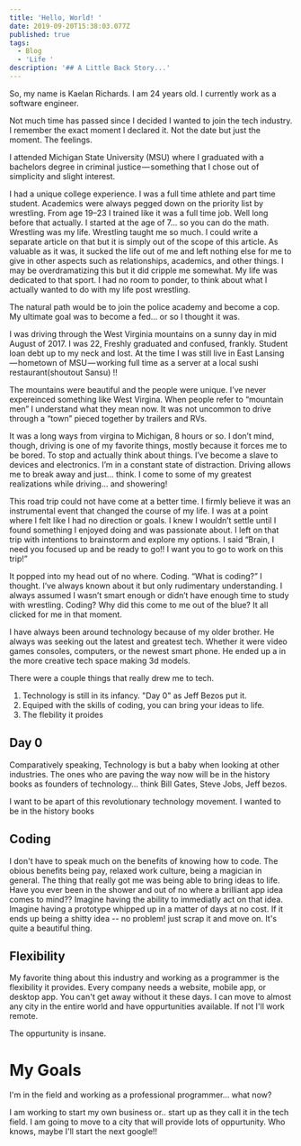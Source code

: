 ```yaml
---
title: 'Hello, World! '
date: 2019-09-20T15:38:03.077Z
published: true
tags:
  - Blog
  - 'Life '
description: '## A Little Back Story...'
---
```

So, my name is Kaelan Richards. I am 24 years old. I currently work as a software engineer.

Not much time has passed since I decided I wanted to join the tech industry. I remember the exact moment I declared it. Not the date but just the moment. The feelings.

I attended Michigan State University (MSU) where I graduated with a bachelors degree in criminal justice — something that I chose out of simplicity and slight interest.

I had a unique college experience. I was a full time athlete and part time student. Academics were always pegged down on the priority list by wrestling. From age 19–23 I trained like it was a full time job. Well long before that actually. I started at the age of 7… so you can do the math. Wrestling was my life. Wrestling taught me so much. I could write a separate article on that but it is simply out of the scope of this article. As valuable as it was, it sucked the life out of me and left nothing else for me to give in other aspects such as relationships, academics, and other things. I may be overdramatizing this but it did cripple me somewhat. My life was dedicated to that sport. I had no room to ponder, to think about what I actually wanted to do with my life post wrestling.

The natural path would be to join the police academy and become a cop. My ultimate goal was to become a fed… or so I thought it was.

I was driving through the West Virginia mountains on a sunny day in mid August of 2017. I was 22, Freshly graduated and confused, frankly. Student loan debt up to my neck and lost. At the time I was still live in East Lansing — hometown of MSU — working full time as a server at a local sushi restaurant(shoutout Sansu) !!

The mountains were beautiful and the people were unique. I’ve never expereinced something like West Virgina. When people refer to “mountain men” I understand what they mean now. It was not uncommon to drive through a “town” pieced together by trailers and RVs.

It was a long ways from virgina to Michigan, 8 hours or so. I don’t mind, though, driving is one of my favorite things, mostly because it forces me to be bored. To stop and actually think about things. I’ve become a slave to devices and electronics. I’m in a constant state of distraction. Driving allows me to break away and just… think. I come to some of my greatest realizations while driving… and showering!

This road trip could not have come at a better time. I firmly believe it was an instrumental event that changed the course of my life. I was at a point where I felt like I had no direction or goals. I knew I wouldn’t settle until I found something I enjoyed doing and was passionate about. I left on that trip with intentions to brainstorm and explore my options. I said “Brain, I need you focused up and be ready to go!! I want you to go to work on this trip!”

It popped into my head out of no where. Coding. “What is coding?” I thought. I’ve always known about it but only rudimentary understanding. I always assumed I wasn’t smart enough or didn’t have enough time to study with wrestling. Coding? Why did this come to me out of the blue? It all clicked for me in that moment.

I have always been around technology because of my older brother. He always was seeking out the latest and greatest tech. Whether it were video games consoles, computers, or the newest smart phone. He ended up a in the more creative tech space making 3d models.

There were a couple things that really drew me to tech. 

1. Technology is still in its infancy. "Day 0" as Jeff Bezos put it.
2. Equiped with the skills of coding, you can bring your ideas to life.
3. The flebility it proides

## Day 0

Comparatively speaking, Technology is but a baby when looking at other industries. The ones who are paving the way now will be in the history books as founders of technology... think Bill Gates, Steve Jobs, Jeff bezos. 

I want to be apart of this revolutionary technology movement. I wanted to be in the history books

## Coding

I don't have to speak much on the benefits of knowing how to code. The obious benefits being pay, relaxed work culture, being a magician in general. The thing that really got me was being able to bring ideas to life. Have you ever been in the shower and out of no where a brilliant app idea comes to mind?? Imagine having the ability to immediatly act on that idea. Imagine having a prototype whipped up in  a matter of days at no cost. If it ends up being a shitty idea -- no problem! just scrap it and move on. It's quite a beautiful thing.

## Flexibility

My favorite thing about this industry and working as a programmer is the flexibility it provides. Every company needs a website, mobile app, or desktop app. You can't get away without it these days. I can move to almost any city in the entire world and have oppurtunities available. If not I'll work remote. 

The oppurtunity is insane. 



# My Goals

I'm in the field and working as a professional programmer... what now? 

I am working to start my own business or.. start up as they call it in the tech field. I am going to move to a city that will provide lots of oppurtunity. Who knows, maybe I'll start the next google!!

##
